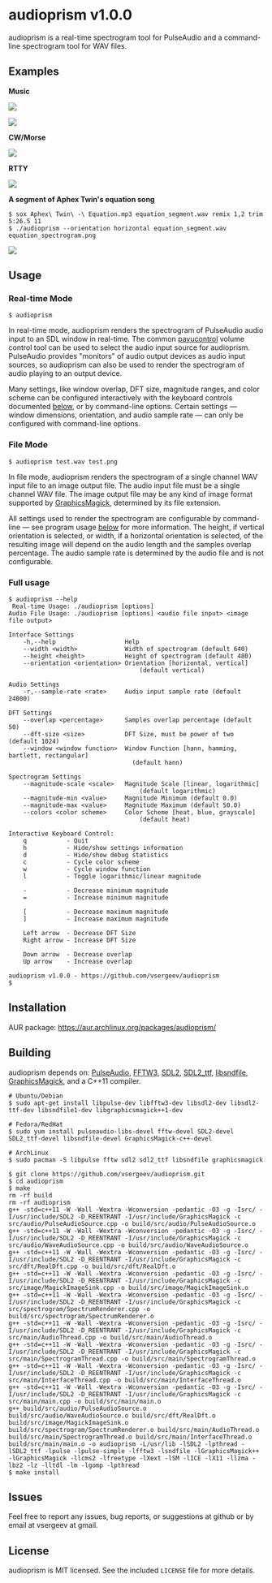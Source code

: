 # audioprism v1.0.0

audioprism is a real-time spectrogram tool for PulseAudio and a command-line spectrogram tool for WAV files.

## Examples

**Music**

![](images/spectrogram-music.png)

![](images/spectrogram-music2.png)

**CW/Morse**

![](images/spectrogram-cw.png)

**RTTY**

![](images/spectrogram-rtty.png)

**A segment of Aphex Twin's equation song**

```
$ sox Aphex\ Twin\ -\ Equation.mp3 equation_segment.wav remix 1,2 trim 5:26.5 11
$ ./audioprism --orientation horizontal equation_segment.wav equation_spectrogram.png
```

![](images/spectrogram-equation.png)

## Usage

### Real-time Mode

```
$ audioprism
```

In real-time mode, audioprism renders the spectrogram of PulseAudio audio input to an SDL window in real-time. The common [pavucontrol](http://freedesktop.org/software/pulseaudio/pavucontrol/) volume control tool can be used to select the audio input source for audioprism. PulseAudio provides "monitors" of audio output devices as audio input sources, so audioprism can also be used to render the spectrogram of audio playing to an output device.

Many settings, like window overlap, DFT size, magnitude ranges, and color scheme can be configured interactively with the keyboard controls documented [below](#full-usage), or by command-line options. Certain settings — window dimensions, orientation, and audio sample rate — can only be configured with command-line options.

### File Mode

```
$ audioprism test.wav test.png
```

In file mode, audioprism renders the spectrogram of a single channel WAV input file to an image output file. The audio input file must be a single channel WAV file. The image output file may be any kind of image format supported by [GraphicsMagick](http://www.graphicsmagick.org/), determined by its file extension.

All settings used to render the spectrogram are configurable by command-line — see program usage [below](#full-usage) for more information. The height, if vertical orientation is selected, or width, if a horizontal orientation is selected, of the resulting image will depend on the audio length and the samples overlap percentage. The audio sample rate is determined by the audio file and is not configurable.

### Full usage

```
$ audioprism --help
 Real-time Usage: ./audioprism [options]
Audio File Usage: ./audioprism [options] <audio file input> <image file output>

Interface Settings
    -h,--help                   Help
    --width <width>             Width of spectrogram (default 640)
    --height <height>           Height of spectrogram (default 480)
    --orientation <orientation> Orientation [horizontal, vertical]
                                    (default vertical)

Audio Settings
    -r,--sample-rate <rate>     Audio input sample rate (default 24000)

DFT Settings
    --overlap <percentage>      Samples overlap percentage (default 50)
    --dft-size <size>           DFT Size, must be power of two (default 1024)
    --window <window function>  Window Function [hann, hamming, bartlett, rectangular]
                                  (default hann)

Spectrogram Settings
    --magnitude-scale <scale>   Magnitude Scale [linear, logarithmic]
                                    (default logarithmic)
    --magnitude-min <value>     Magnitude Minimum (default 0.0)
    --magnitude-max <value>     Magnitude Maximum (default 50.0)
    --colors <color scheme>     Color Scheme [heat, blue, grayscale]
                                    (default heat)

Interactive Keyboard Control:
    q           - Quit
    h           - Hide/show settings information
    d           - Hide/show debug statistics
    c           - Cycle color scheme
    w           - Cycle window function
    l           - Toggle logarithmic/linear magnitude

    -           - Decrease minimum magnitude
    =           - Increase minimum magnitude

    [           - Decrease maximum magnitude
    ]           - Increase maximum magnitude

    Left arrow  - Decrease DFT Size
    Right arrow - Increase DFT Size

    Down arrow  - Decrease overlap
    Up arrow    - Increase overlap

audioprism v1.0.0 - https://github.com/vsergeev/audioprism
$
```

## Installation

AUR package: <https://aur.archlinux.org/packages/audioprism/>

## Building

audioprism depends on: [PulseAudio](http://www.freedesktop.org/wiki/Software/PulseAudio/), [FFTW3](http://www.fftw.org/), [SDL2](http://libsdl.org/), [SDL2_ttf](https://www.libsdl.org/projects/SDL_ttf/), [libsndfile](http://www.mega-nerd.com/libsndfile/), [GraphicsMagick](http://www.graphicsmagick.org/), and a C++11 compiler.

```
# Ubuntu/Debian
$ sudo apt-get install libpulse-dev libfftw3-dev libsdl2-dev libsdl2-ttf-dev libsndfile1-dev libgraphicsmagick++1-dev

# Fedora/RedHat
$ sudo yum install pulseaudio-libs-devel fftw-devel SDL2-devel SDL2_ttf-devel libsndfile-devel GraphicsMagick-c++-devel

# ArchLinux
$ sudo pacman -S libpulse fftw sdl2 sdl2_ttf libsndfile graphicsmagick

$ git clone https://github.com/vsergeev/audioprism.git
$ cd audioprism
$ make
rm -rf build
rm -rf audioprism
g++ -std=c++11 -W -Wall -Wextra -Wconversion -pedantic -O3 -g -Isrc/ -I/usr/include/SDL2 -D_REENTRANT -I/usr/include/GraphicsMagick -c src/audio/PulseAudioSource.cpp -o build/src/audio/PulseAudioSource.o
g++ -std=c++11 -W -Wall -Wextra -Wconversion -pedantic -O3 -g -Isrc/ -I/usr/include/SDL2 -D_REENTRANT -I/usr/include/GraphicsMagick -c src/audio/WaveAudioSource.cpp -o build/src/audio/WaveAudioSource.o
g++ -std=c++11 -W -Wall -Wextra -Wconversion -pedantic -O3 -g -Isrc/ -I/usr/include/SDL2 -D_REENTRANT -I/usr/include/GraphicsMagick -c src/dft/RealDft.cpp -o build/src/dft/RealDft.o
g++ -std=c++11 -W -Wall -Wextra -Wconversion -pedantic -O3 -g -Isrc/ -I/usr/include/SDL2 -D_REENTRANT -I/usr/include/GraphicsMagick -c src/image/MagickImageSink.cpp -o build/src/image/MagickImageSink.o
g++ -std=c++11 -W -Wall -Wextra -Wconversion -pedantic -O3 -g -Isrc/ -I/usr/include/SDL2 -D_REENTRANT -I/usr/include/GraphicsMagick -c src/spectrogram/SpectrumRenderer.cpp -o build/src/spectrogram/SpectrumRenderer.o
g++ -std=c++11 -W -Wall -Wextra -Wconversion -pedantic -O3 -g -Isrc/ -I/usr/include/SDL2 -D_REENTRANT -I/usr/include/GraphicsMagick -c src/main/AudioThread.cpp -o build/src/main/AudioThread.o
g++ -std=c++11 -W -Wall -Wextra -Wconversion -pedantic -O3 -g -Isrc/ -I/usr/include/SDL2 -D_REENTRANT -I/usr/include/GraphicsMagick -c src/main/SpectrogramThread.cpp -o build/src/main/SpectrogramThread.o
g++ -std=c++11 -W -Wall -Wextra -Wconversion -pedantic -O3 -g -Isrc/ -I/usr/include/SDL2 -D_REENTRANT -I/usr/include/GraphicsMagick -c src/main/InterfaceThread.cpp -o build/src/main/InterfaceThread.o
g++ -std=c++11 -W -Wall -Wextra -Wconversion -pedantic -O3 -g -Isrc/ -I/usr/include/SDL2 -D_REENTRANT -I/usr/include/GraphicsMagick -c src/main/main.cpp -o build/src/main/main.o
g++ build/src/audio/PulseAudioSource.o build/src/audio/WaveAudioSource.o build/src/dft/RealDft.o build/src/image/MagickImageSink.o build/src/spectrogram/SpectrumRenderer.o build/src/main/AudioThread.o build/src/main/SpectrogramThread.o build/src/main/InterfaceThread.o build/src/main/main.o -o audioprism -L/usr/lib -lSDL2 -lpthread -lSDL2_ttf -lpulse -lpulse-simple -lfftw3 -lsndfile -lGraphicsMagick++ -lGraphicsMagick -llcms2 -lfreetype -lXext -lSM -lICE -lX11 -llzma -lbz2 -lz -lltdl -lm -lgomp -lpthread
$ make install
```

## Issues

Feel free to report any issues, bug reports, or suggestions at github or by email at vsergeev at gmail.

## License

audioprism is MIT licensed. See the included `LICENSE` file for more details.

